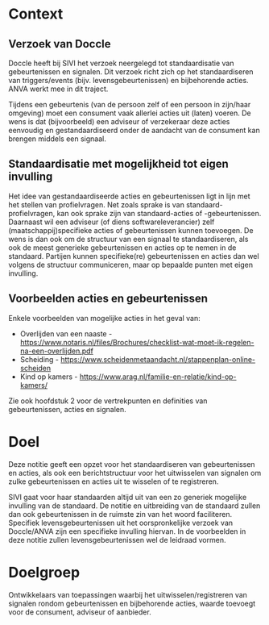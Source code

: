 # Context

## Verzoek van Doccle

Doccle heeft bij SIVI het verzoek neergelegd tot standaardisatie van gebeurtenissen en signalen. Dit verzoek richt zich op het standaardiseren van triggers/events (bijv. levensgebeurtenissen) en bijbehorende acties. ANVA werkt mee in dit traject.

Tijdens een gebeurtenis (van de persoon zelf of een persoon in zijn/haar omgeving) moet een consument vaak allerlei acties uit (laten) voeren. De wens is dat (bijvoorbeeld) een adviseur of verzekeraar deze acties eenvoudig en gestandaardiseerd onder de aandacht van de consument kan brengen middels een signaal.

## Standaardisatie met mogelijkheid tot eigen invulling

Het idee van gestandaardiseerde acties en gebeurtenissen ligt in lijn met het stellen van profielvragen. Net zoals sprake is van standaard-profielvragen, kan ook sprake zijn van standaard-acties of -gebeurtenissen. Daarnaast wil een adviseur (of diens softwareleverancier) zelf (maatschappij)specifieke acties of gebeurtenissen kunnen toevoegen. De wens is dan ook om de structuur van een signaal te standaardiseren, als ook de meest generieke gebeurtenissen en acties op te nemen in de standaard. Partijen kunnen specifieke(re) gebeurtenissen en acties dan wel volgens de structuur communiceren, maar op bepaalde punten met eigen invulling.

## Voorbeelden acties en gebeurtenissen

Enkele voorbeelden van mogelijke acties in het geval van:

- Overlijden van een naaste - https://www.notaris.nl/files/Brochures/checklist-wat-moet-ik-regelen-na-een-overlijden.pdf
- Scheiding - https://www.scheidenmetaandacht.nl/stappenplan-online-scheiden
- Kind op kamers - https://www.arag.nl/familie-en-relatie/kind-op-kamers/

Zie ook hoofdstuk 2 voor de vertrekpunten en definities van gebeurtenissen, acties en signalen.

# Doel

Deze notitie geeft een opzet voor het standaardiseren van gebeurtenissen en acties, als ook een berichtstructuur voor het uitwisselen van signalen om zulke gebeurtenissen en acties uit te wisselen of te registreren.

<p class="note" title="notie">
SIVI gaat voor haar standaarden altijd uit van een zo generiek mogelijke invulling van de standaard. De notitie en uitbreiding van de standaard zullen dan ook gebeurtenissen in de ruimste zin van het woord faciliteren. Specifiek levensgebeurtenissen uit het oorspronkelijke verzoek van Doccle/ANVA zijn een specifieke invulling hiervan. In de voorbeelden in deze notitie zullen levensgebeurtenissen wel de leidraad vormen.
</p>


# Doelgroep

Ontwikkelaars van toepassingen waarbij het uitwisselen/registreren van signalen rondom gebeurtenissen en bijbehorende acties, waarde toevoegt voor de consument, adviseur of aanbieder.

